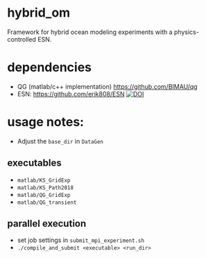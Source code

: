 # hybrid_om 
Framework for hybrid ocean modeling experiments with a
physics-controlled ESN.

# dependencies
 - QG (matlab/c++ implementation) https://github.com/BIMAU/qg
 - ESN: https://github.com/erik808/ESN [![DOI](https://zenodo.org/badge/265245681.svg)](https://zenodo.org/badge/latestdoi/265245681)

# usage notes:
- Adjust the `base_dir` in `DataGen`

## executables
- `matlab/KS_GridExp`
- `matlab/KS_Path2018`
- `matlab/QG_GridExp`
- `matlab/QG_transient`
    
## parallel execution
- set job settings in `submit_mpi_experiment.sh`
- `./compile_and_submit <executable> <run_dir>`
